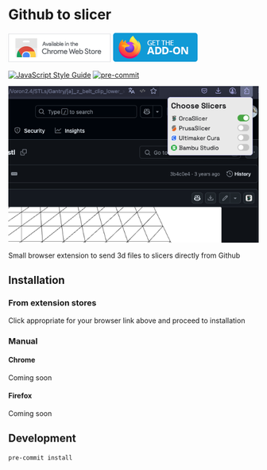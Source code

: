 # Github to slicer

[![Chrome web store](./public/chrome.png)](https://chromewebstore.google.com/detail/github-to-slicer/jomdcljbebhocheinfmkakgobbneconk) [![Firefox Browser Add-ons](./public/firefox.webp)](https://addons.mozilla.org/ru/firefox/addon/github-to-slicer/)

[![JavaScript Style Guide](https://cdn.rawgit.com/standard/standard/master/badge.svg)](https://github.com/standard/standard) [![pre-commit](https://img.shields.io/badge/pre--commit-enabled-brightgreen?logo=pre-commit&logoColor=white)](https://github.com/pre-commit/pre-commit)

![Preview](./public/preview.png)

Small browser extension to send 3d files to slicers directly from Github

## Installation

### From extension stores

Click appropriate for your browser link above and proceed to installation

### Manual

#### Chrome

Coming soon

#### Firefox

Coming soon

## Development

```bash
pre-commit install
```
